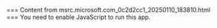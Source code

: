 === Content from msrc.microsoft.com_0c2d2cc1_20250110_183810.html ===
You need to enable JavaScript to run this app.
